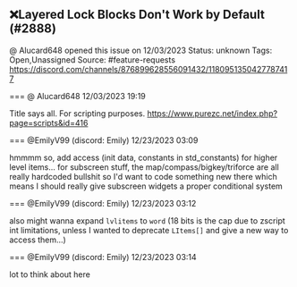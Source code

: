 ## ❌Layered Lock Blocks Don't Work by Default (#2888)
@ Alucard648 opened this issue on 12/03/2023
Status: unknown
Tags: Open,Unassigned
Source: #feature-requests https://discord.com/channels/876899628556091432/1180951350427787417


=== @ Alucard648 12/03/2023 19:19

Title says all. For scripting purposes.
https://www.purezc.net/index.php?page=scripts&id=416

=== @EmilyV99 (discord: Emily) 12/23/2023 03:09

hmmmm
so, add access (init data, constants in std_constants) for higher level items...
for subscreen stuff, the map/compass/bigkey/triforce are all really hardcoded bullshit
so I'd want to code something new there
which means I should really give subscreen widgets a proper conditional system

=== @EmilyV99 (discord: Emily) 12/23/2023 03:12

also might wanna expand `lvlitems` to `word` (18 bits is the cap due to zscript int limitations, unless I wanted to deprecate `LItems[]` and give a new way to access them...)

=== @EmilyV99 (discord: Emily) 12/23/2023 03:14

lot to think about here
